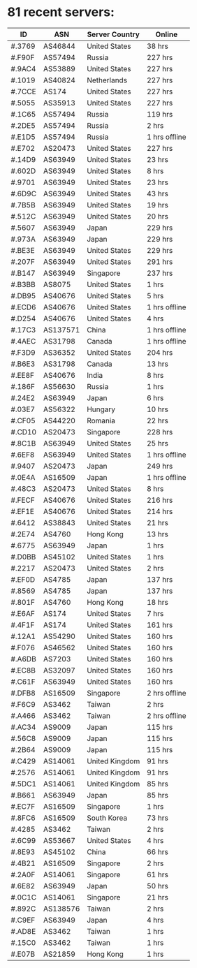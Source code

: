 # 81 recent servers:

| ID | ASN | Server Country | Online |
| ------ | ------ | ------ | ------ |
| #.3769 | AS46844 | United States | 38 hrs |
| #.F90F | AS57494 | Russia | 227 hrs |
| #.9AC4 | AS53889 | United States | 227 hrs |
| #.1019 | AS40824 | Netherlands | 227 hrs |
| #.7CCE | AS174 | United States | 227 hrs |
| #.5055 | AS35913 | United States | 227 hrs |
| #.1C65 | AS57494 | Russia | 119 hrs |
| #.2DE5 | AS57494 | Russia | 2 hrs |
| #.E1D5 | AS57494 | Russia | 1 hrs offline |
| #.E702 | AS20473 | United States | 227 hrs |
| #.14D9 | AS63949 | United States | 23 hrs |
| #.602D | AS63949 | United States | 8 hrs |
| #.9701 | AS63949 | United States | 23 hrs |
| #.6D9C | AS63949 | United States | 43 hrs |
| #.7B5B | AS63949 | United States | 19 hrs |
| #.512C | AS63949 | United States | 20 hrs |
| #.5607 | AS63949 | Japan | 229 hrs |
| #.973A | AS63949 | Japan | 229 hrs |
| #.BE3E | AS63949 | United States | 229 hrs |
| #.207F | AS63949 | United States | 291 hrs |
| #.B147 | AS63949 | Singapore | 237 hrs |
| #.B3BB | AS8075 | United States | 1 hrs |
| #.DB95 | AS40676 | United States | 5 hrs |
| #.ECD6 | AS40676 | United States | 1 hrs offline |
| #.D254 | AS40676 | United States | 4 hrs |
| #.17C3 | AS137571 | China | 1 hrs offline |
| #.4AEC | AS31798 | Canada | 1 hrs offline |
| #.F3D9 | AS36352 | United States | 204 hrs |
| #.B6E3 | AS31798 | Canada | 13 hrs |
| #.EE8F | AS40676 | India | 8 hrs |
| #.186F | AS56630 | Russia | 1 hrs |
| #.24E2 | AS63949 | Japan | 6 hrs |
| #.03E7 | AS56322 | Hungary | 10 hrs |
| #.CF05 | AS44220 | Romania | 22 hrs |
| #.CD10 | AS20473 | Singapore | 228 hrs |
| #.8C1B | AS63949 | United States | 25 hrs |
| #.6EF8 | AS63949 | United States | 1 hrs offline |
| #.9407 | AS20473 | Japan | 249 hrs |
| #.0E4A | AS16509 | Japan | 1 hrs offline |
| #.48C3 | AS20473 | United States | 8 hrs |
| #.FECF | AS40676 | United States | 216 hrs |
| #.EF1E | AS40676 | United States | 214 hrs |
| #.6412 | AS38843 | United States | 21 hrs |
| #.2E74 | AS4760 | Hong Kong | 13 hrs |
| #.6775 | AS63949 | Japan | 1 hrs |
| #.D0BB | AS45102 | United States | 1 hrs |
| #.2217 | AS20473 | United States | 2 hrs |
| #.EF0D | AS4785 | Japan | 137 hrs |
| #.8569 | AS4785 | Japan | 137 hrs |
| #.801F | AS4760 | Hong Kong | 18 hrs |
| #.E6AF | AS174 | United States | 7 hrs |
| #.4F1F | AS174 | United States | 161 hrs |
| #.12A1 | AS54290 | United States | 160 hrs |
| #.F076 | AS46562 | United States | 160 hrs |
| #.A6DB | AS7203 | United States | 160 hrs |
| #.EC8B | AS32097 | United States | 160 hrs |
| #.C61F | AS63949 | United States | 160 hrs |
| #.DFB8 | AS16509 | Singapore | 2 hrs offline |
| #.F6C9 | AS3462 | Taiwan | 2 hrs |
| #.A466 | AS3462 | Taiwan | 2 hrs offline |
| #.AC34 | AS9009 | Japan | 115 hrs |
| #.56C8 | AS9009 | Japan | 115 hrs |
| #.2B64 | AS9009 | Japan | 115 hrs |
| #.C429 | AS14061 | United Kingdom | 91 hrs |
| #.2576 | AS14061 | United Kingdom | 91 hrs |
| #.5DC1 | AS14061 | United Kingdom | 85 hrs |
| #.B661 | AS63949 | Japan | 85 hrs |
| #.EC7F | AS16509 | Singapore | 1 hrs |
| #.8FC6 | AS16509 | South Korea | 73 hrs |
| #.4285 | AS3462 | Taiwan | 2 hrs |
| #.6C99 | AS53667 | United States | 4 hrs |
| #.8E93 | AS45102 | China | 66 hrs |
| #.4B21 | AS16509 | Singapore | 2 hrs |
| #.2A0F | AS14061 | Singapore | 61 hrs |
| #.6E82 | AS63949 | Japan | 50 hrs |
| #.0C1C | AS14061 | Singapore | 21 hrs |
| #.892C | AS138576 | Taiwan | 2 hrs |
| #.C9EF | AS63949 | Japan | 4 hrs |
| #.AD8E | AS3462 | Taiwan | 1 hrs |
| #.15C0 | AS3462 | Taiwan | 1 hrs |
| #.E07B | AS21859 | Hong Kong | 1 hrs |

